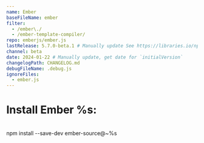 ```yaml
---
name: Ember
baseFileName: ember
filter:
  - /ember\./
  - /ember-template-compiler/
repo: emberjs/ember.js
lastRelease: 5.7.0-beta.1 # Manually update See https://libraries.io/npm/ember-source throughout
channel: beta
date: 2024-01-22 # Manually update, get date for `initialVersion`
changelogPath: CHANGELOG.md
debugFileName: .debug.js
ignoreFiles:
  - ember.js
---
```


# Install Ember %s:

<br>
npm install --save-dev ember-source@~%s
